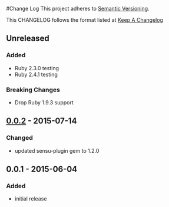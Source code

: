 #Change Log
This project adheres to [Semantic Versioning](http://semver.org/).

This CHANGELOG follows the format listed at [Keep A Changelog](http://keepachangelog.com/)

## Unreleased
### Added
- Ruby 2.3.0 testing
- Ruby 2.4.1 testing

### Breaking Changes
- Drop Ruby 1.9.3 support

## [0.0.2] - 2015-07-14
### Changed
- updated sensu-plugin gem to 1.2.0

## 0.0.1 - 2015-06-04
### Added
- initial release

[Unreleased]: https://github.com/sensu-plugins/sensu-plugins-google-spreadsheet/compare/0.0.2...HEAD
[0.0.2]: https://github.com/sensu-plugins/sensu-plugins-google-spreadsheet/compare/0.0.1...0.0.2